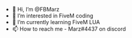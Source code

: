 - 👋 Hi, I’m @FBMarz
- 👀 I’m interested in FiveM coding
- 🌱 I’m currently learning FiveM LUA
- 📫 How to reach me - Marz#4437 on discord

<!---
FBMarz/FBMarz is a ✨ special ✨ repository because its `README.md` (this file) appears on your GitHub profile.
You can click the Preview link to take a look at your changes.
--->
